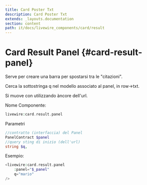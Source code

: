 ```yaml
---
title: Card Poster Txt
description: Card Poster Txt
extends: _layouts.documentation
section: content
path: it/docs/livewire_components/card/result
---
```


# Card Result Panel {#card-result-panel}

Serve per creare una barra per spostarsi tra le "citazioni".

Cerca la sottostringa q nel modello associato al panel, in row->txt.

Si muove con utilizzando àncore dell'url.

Nome Componente:

```php
livewire:card.result.panel
```

Parametri

```php
//contratto (interfaccia) del Panel
PanelContract $panel
//query sting di inizio (dell'url)
string $q, 
```

Esempio:

```php
<livewire:card.result.panel
    :panel="$_panel"
    q="mario"
/>
```

